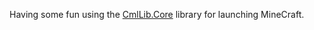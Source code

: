 Having some fun using the [CmlLib.Core](https://github.com/AlphaBs/CmlLib.Core/) library for launching MineCraft.
